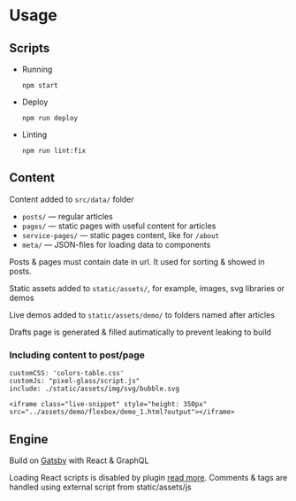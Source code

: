 # Usage

## Scripts

* Running

  ```
  npm start
  ```

* Deploy

  ```
  npm run deploy
  ```

* Linting

  ```
  npm run lint:fix
  ```

## Content

Content added to `src/data/` folder

* `posts/` — regular articles
* `pages/` — static pages with useful content for articles
* `service-pages/` — static pages content, like for `/about`
* `meta/` — JSON-files for loading data to components

Posts & pages must contain date in url. It used for sorting & showed in posts.

Static assets added to `static/assets/`, for example, images, svg libraries or demos

Live demos added to `static/assets/demo/` to folders named after articles

Drafts page is generated & filled autimatically to prevent leaking to build

### Including content to post/page

```
customCSS: 'colors-table.css'
customJs: "pixel-glass/script.js"
include: ./static/assets/img/svg/bubble.svg
```

```
<iframe class="live-snippet" style="height: 350px" src="../assets/demo/flexbox/demo_1.html?output"></iframe>
```

## Engine

Build on [Gatsby](https://www.gatsbyjs.org/) with React & GraphQL

Loading React scripts is disabled by plugin [read more](https://henrique.codes/speed-up-gatsby-site/). Comments & tags are handled using external script from static/assets/js
